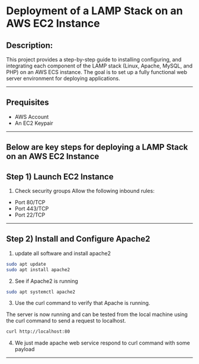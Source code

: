 # Deployment of a LAMP Stack on an AWS EC2 Instance

## Description:
This project provides a step-by-step guide to installing configuring, and integrating each component of the LAMP stack (Linux, Apache, MySQL, and PHP) on an AWS ECS instance. The goal is to set up a fully functional web server environment for deploying applications.

---

## Prequisites
- AWS Account
- An EC2 Keypair

---
## Below are key steps for deploying a LAMP Stack on an AWS EC2 Instance

## Step 1) Launch EC2 Instance

1. Check security groups
Allow the following inbound rules:
- Port 80/TCP
- Port 443/TCP
- Port 22/TCP

---

## Step 2) Install and Configure Apache2

1. update all software and install apache2
```Bash
sudo apt update
sudo apt install apache2
```



2. See if Apache2 is running

```Bash
sudo apt systemctl apache2
```

3. Use the curl command to verify that Apache is running.

The server is now running and can be tested from the local machine using the curl command to send a request to localhost.

```Bash
curl http://localhost:80
```

4. We just made apache web service respond to curl command with some payload


---

